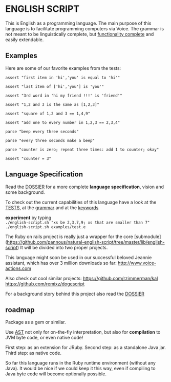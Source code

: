 # ENGLISH SCRIPT

This is English as a programming language.
The main purpose of this language is to facilitate programming computers via Voice.
The grammar is not meant to be linguistically complete, but [functionality complete](https://en.wikipedia.org/wiki/Functional_completeness) and easily extendable.

Examples
--------
Here are some of our favorite examples from the tests:                      

`assert "first item in 'hi','you' is equal to 'hi'"`

`assert "last item of ['hi','you'] is 'you'"`

`assert "3rd word in 'hi my friend !!!' is 'friend'"`

`assert "1,2 and 3 is the same as [1,2,3]"`

`assert "square of 1,2 and 3 == 1,4,9"`

`assert "add one to every number in 1,2,3 == 2,3,4"`

`parse "beep every three seconds"`

`parse "every three seconds make a beep"`

`parse "counter is zero; repeat three times: add 1 to counter; okay"`

`assert "counter = 3"`	

Language Specification
----------------------

Read the [DOSSIER](https://github.com/pannous/natural-english-script/tree/master/DOSSIER) for a more complete **language specification**, vision and some background.

To check out the current capabilities of this language have a look at the [TESTS](https://github.com/pannous/natural-english-script/tree/master/test/unit), at the [grammar](https://github.com/pannous/natural-english-script/blob/master/lib/english-script/english-parser.rb) and at the
[keywords](https://github.com/pannous/natural-english-script/blob/master/lib/english-script/english-tokens.rb)

	
**experiment** by typing  
`./english-script.sh "xs be 2,3,7,9; xs that are smaller than 7"`  
`./english-script.sh examples/test.e`

The Ruby on rails project is really just a wrapper for the core [submodule]
(https://github.com/pannous/natural-english-script/tree/master/lib/english-script)
It will be divided into two proper projects.

This language might soon be used in our successful beloved Jeannie assistant, which has over 3 million downloads so far:
http://www.voice-actions.com

Also check out cool similar projects:
https://github.com/rzimmerman/kal
https://github.com/remixz/dogescript

For a background story behind this project also read the [DOSSIER](https://github.com/pannous/natural-english-script/tree/master/DOSSIER)

roadmap
-------

Package as a gem or similar.

Use [AST](https://en.wikipedia.org/wiki/Abstract_syntax_tree) not only for on-the-fly interpretation,
 but also for **compilation** to JVM byte code, or even native code!

First step: as an extension for JRuby.
Second step: as a standalone Java jar.
Third step: as native code.

So far this language runs in the Ruby runtime environment (without any Java). It would be nice if we could keep it this way, even if compiling to Java byte code will become optionally possible.
